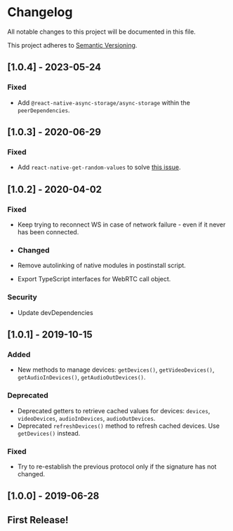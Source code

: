 # Changelog
All notable changes to this project will be documented in this file.

This project adheres to [Semantic Versioning](https://semver.org/spec/v2.0.0.html).

## [1.0.4] - 2023-05-24
### Fixed
- Add `@react-native-async-storage/async-storage` within the `peerDependencies`.

## [1.0.3] - 2020-06-29
### Fixed
- Add `react-native-get-random-values` to solve [this issue](https://github.com/uuidjs/uuid#getrandomvalues-not-supported).

## [1.0.2] - 2020-04-02
### Fixed
- Keep trying to reconnect WS in case of network failure - even if it never has been connected.

- ### Changed
- Remove autolinking of native modules in postinstall script.
- Export TypeScript interfaces for WebRTC call object.

### Security
- Update devDependencies

## [1.0.1] - 2019-10-15
### Added
- New methods to manage devices: `getDevices()`, `getVideoDevices()`, `getAudioInDevices()`, `getAudioOutDevices()`.
### Deprecated
- Deprecated getters to retrieve cached values for devices: `devices`, `videoDevices`, `audioInDevices`, `audioOutDevices`.
- Deprecated `refreshDevices()` method to refresh cached devices. Use `getDevices()` instead.
### Fixed
- Try to re-establish the previous protocol only if the signature has not changed.

## [1.0.0] - 2019-06-28
## First Release!

<!---
### Added
### Changed
### Removed
### Fixed
### Security
-->
